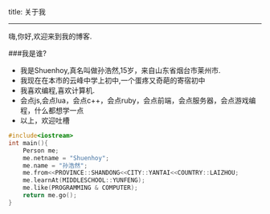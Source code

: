 title: 关于我

---


嗨,你好,欢迎来到我的博客.

###我是谁?
  * 我是Shuenhoy,真名叫做孙浩然,15岁，来自山东省烟台市莱州市.
  * 我现在在本市的云峰中学上初中,一个蛋疼又奇葩的寄宿初中
  * 我喜欢编程,喜欢计算机.
  * 会点js,会点lua，会点c++，会点ruby，会点前端，会点服务器，会点游戏编程，什么都想学一点
  * 以上，欢迎吐槽


    

```c++
#include<iostream>
int main(){
    Person me;
    me.netname = "Shuenhoy";
    me.name = "孙浩然";
    me.from<<PROVINCE::SHANDONG<<CITY::YANTAI<<COUNTRY::LAIZHOU;
    me.learnAt(MIDDLESCHOOL::YUNFENG);
    me.like(PROGRAMMING & COMPUTER);
    return me.go();
}
```
